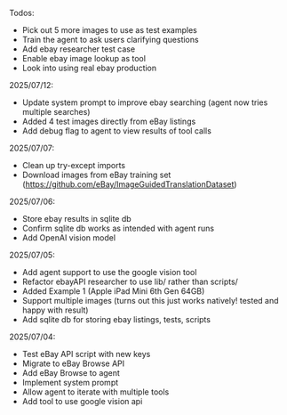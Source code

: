 Todos:

- Pick out 5 more images to use as test examples
- Train the agent to ask users clarifying questions
- Add ebay researcher test case
- Enable ebay image lookup as tool
- Look into using real ebay production

2025/07/12:

- Update system prompt to improve ebay searching (agent now tries multiple searches)
- Added 4 test images directly from eBay listings
- Add debug flag to agent to view results of tool calls

2025/07/07:

- Clean up try-except imports
- Download images from eBay training set (https://github.com/eBay/ImageGuidedTranslationDataset)

2025/07/06:

- Store ebay results in sqlite db
- Confirm sqlite db works as intended with agent runs
- Add OpenAI vision model

2025/07/05:

- Add agent support to use the google vision tool
- Refactor ebayAPI researcher to use lib/ rather than scripts/
- Added Example 1 (Apple iPad Mini 6th Gen 64GB)
- Support multiple images (turns out this just works natively! tested and happy with result)
- Add sqlite db for storing ebay listings, tests, scripts

2025/07/04:

- Test eBay API script with new keys
- Migrate to eBay Browse API
- Add eBay Browse to agent
- Implement system prompt
- Allow agent to iterate with multiple tools
- Add tool to use google vision api
